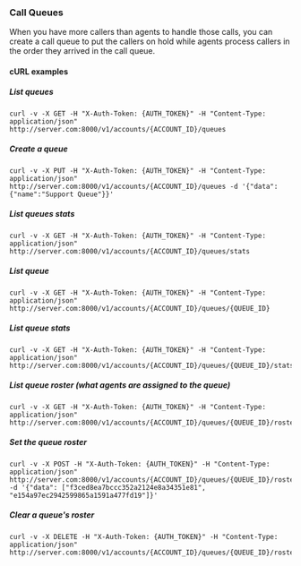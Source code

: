 

### Call Queues

When you have more callers than agents to handle those calls, you can create a call queue to put the callers on hold while agents process callers in the order they arrived in the call queue.

#### cURL examples

##### List queues

    curl -v -X GET -H "X-Auth-Token: {AUTH_TOKEN}" -H "Content-Type: application/json" http://server.com:8000/v1/accounts/{ACCOUNT_ID}/queues

##### Create a queue

    curl -v -X PUT -H "X-Auth-Token: {AUTH_TOKEN}" -H "Content-Type: application/json" http://server.com:8000/v1/accounts/{ACCOUNT_ID}/queues -d '{"data":{"name":"Support Queue"}}'

##### List queues stats

    curl -v -X GET -H "X-Auth-Token: {AUTH_TOKEN}" -H "Content-Type: application/json" http://server.com:8000/v1/accounts/{ACCOUNT_ID}/queues/stats

##### List queue

    curl -v -X GET -H "X-Auth-Token: {AUTH_TOKEN}" -H "Content-Type: application/json" http://server.com:8000/v1/accounts/{ACCOUNT_ID}/queues/{QUEUE_ID}

##### List queue stats

    curl -v -X GET -H "X-Auth-Token: {AUTH_TOKEN}" -H "Content-Type: application/json" http://server.com:8000/v1/accounts/{ACCOUNT_ID}/queues/{QUEUE_ID}/stats

##### List queue roster (what agents are assigned to the queue)

    curl -v -X GET -H "X-Auth-Token: {AUTH_TOKEN}" -H "Content-Type: application/json" http://server.com:8000/v1/accounts/{ACCOUNT_ID}/queues/{QUEUE_ID}/roster

##### Set the queue roster

    curl -v -X POST -H "X-Auth-Token: {AUTH_TOKEN}" -H "Content-Type: application/json" http://server.com:8000/v1/accounts/{ACCOUNT_ID}/queues/{QUEUE_ID}/roster -d '{"data": ["f3ced8ea7bccc352a2124e8a34351e81", "e154a97ec2942599865a1591a477fd19"]}'

##### Clear a queue's roster

    curl -v -X DELETE -H "X-Auth-Token: {AUTH_TOKEN}" -H "Content-Type: application/json" http://server.com:8000/v1/accounts/{ACCOUNT_ID}/queues/{QUEUE_ID}/roster
